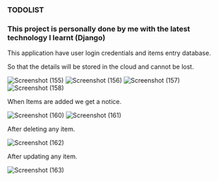 <h3>TODOLIST</h3>
<h3>This project is personally done by me with the latest technology I learnt (Django)</h3>
<p>This application have user login credentials and items entry database.</p>
<p>So that the details will be stored in the cloud and cannot be lost.</p>

![Screenshot (155)](https://github.com/Srikar-C/To-Do-List/assets/107094861/2a443bdc-f4f2-4804-a1a7-fb14af1fbfb1)
![Screenshot (156)](https://github.com/Srikar-C/To-Do-List/assets/107094861/4153b9f2-645b-4d39-a215-6eb5ab270432)
![Screenshot (157)](https://github.com/Srikar-C/To-Do-List/assets/107094861/bbdc2d29-5f0b-43db-a6a2-d19fa68e1888)
![Screenshot (158)](https://github.com/Srikar-C/To-Do-List/assets/107094861/61b8c04e-8f48-4b94-9182-b9675ecf948f)

<p>When Items are added we get a notice.</p>

![Screenshot (160)](https://github.com/Srikar-C/To-Do-List/assets/107094861/da371124-0a15-4de3-afb9-082e4f31f912)
![Screenshot (161)](https://github.com/Srikar-C/To-Do-List/assets/107094861/230eb99d-ddc1-4cf4-9793-b3b0186996dc)

<p>After deleting any item.</p>

![Screenshot (162)](https://github.com/Srikar-C/To-Do-List/assets/107094861/5c34c323-0542-4998-a2c5-6e1b23eb709e)

<p>After updating any item.</p>

![Screenshot (163)](https://github.com/Srikar-C/To-Do-List/assets/107094861/67306240-0850-46aa-b9e8-1329097862fb)
